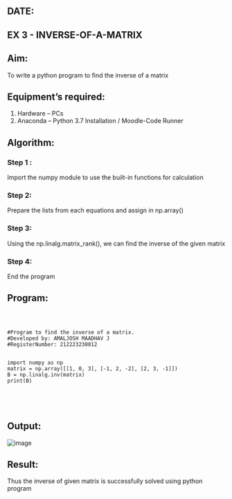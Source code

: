 ## DATE:
## EX 3 - INVERSE-OF-A-MATRIX
## Aim:
To write a python program to find the inverse of a matrix
## Equipment’s required:
1. 	Hardware – PCs
2. 	Anaconda – Python 3.7 Installation / Moodle-Code Runner
## Algorithm:
### Step 1 : 
Import the numpy module to use the built-in functions for calculation
### Step 2: 
Prepare the lists from each equations and assign in np.array()
### Step 3: 
Using the np.linalg.matrix_rank(), we can find the inverse of the given matrix
### Step 4: 
End the program

## Program:
```



#Program to find the inverse of a matrix.
#Developed by: AMALJOSH MAADHAV J
#RegisterNumber: 212223230012


import numpy as np
matrix = np.array([[1, 0, 3], [-1, 2, -2], [2, 3, -1]])
B = np.linalg.inv(matrix)
print(B)





```
## Output:
![image](https://github.com/user-attachments/assets/bafc6ec0-972f-42a9-b9d9-7f4ae59d87af)

## Result:
Thus the inverse of given matrix is successfully solved using python program

